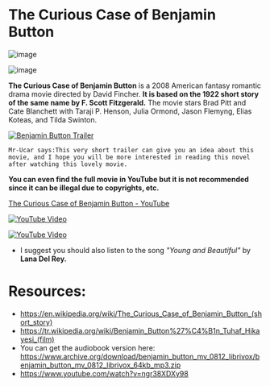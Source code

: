 
# The Curious Case of Benjamin Button

![image](https://github.com/mr-Ucar/2023-2024/assets/116120748/81d022a4-5f0a-419e-a39a-15d96ff8f619)

![image](https://github.com/mr-Ucar/2023-2024/assets/116120748/3928c473-1a93-41cb-9794-bef54716d4e8)



**The Curious Case of Benjamin Button** is a 2008 American fantasy romantic drama movie directed by David Fincher. 
**It is based on the 1922 short story of the same name by F. Scott Fitzgerald.** 
The movie stars Brad Pitt and Cate Blanchett with Taraji P. Henson, Julia Ormond, Jason Flemyng, Elias Koteas, and Tilda Swinton.

[![Benjamin Button Trailer](https://img.youtube.com/vi/iH6FdW39Hag/0.jpg)](https://www.youtube.com/watch?v=iH6FdW39Hag)

````Mr-Ucar says:This very short trailer can give you an idea about this movie, and I hope you will be more interested in reading this novel after watching this lovely movie.````

**You can even find the full movie in YouTube but it is not recommended since it can be illegal due to copyrights, etc.**

[The Curious Case of Benjamin Button - YouTube](https://www.youtube.com/results?search_query=The+Curious+Case+of+Benjamin+Button)

[![YouTube Video](https://img.youtube.com/vi/o_1aF54DO60/0.jpg)](https://www.youtube.com/watch?v=o_1aF54DO60)

[![YouTube Video](https://img.youtube.com/vi/bWXGjtOlgR4/0.jpg)](https://youtu.be/bWXGjtOlgR4)

- I suggest you should also listen to the song _"Young and Beautiful"_ by **Lana Del Rey.** 



# Resources:
- https://en.wikipedia.org/wiki/The_Curious_Case_of_Benjamin_Button_(short_story)
- https://tr.wikipedia.org/wiki/Benjamin_Button%27%C4%B1n_Tuhaf_Hikayesi_(film)
- You can get the audiobook version here: https://www.archive.org/download/benjamin_button_mv_0812_librivox/benjamin_button_mv_0812_librivox_64kb_mp3.zip
- https://www.youtube.com/watch?v=ngr38XDXy98
